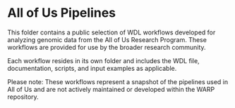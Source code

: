 # All of Us Pipelines
This folder contains a public selection of WDL workflows developed for analyzing genomic data from the All of Us Research Program. These workflows are provided for use by the broader research community.

Each workflow resides in its own folder and includes the WDL file, documentation, scripts, and input examples as applicable.

Please note: These workflows represent a snapshot of the pipelines used in All of Us and are not actively maintained or developed within the WARP repository.
